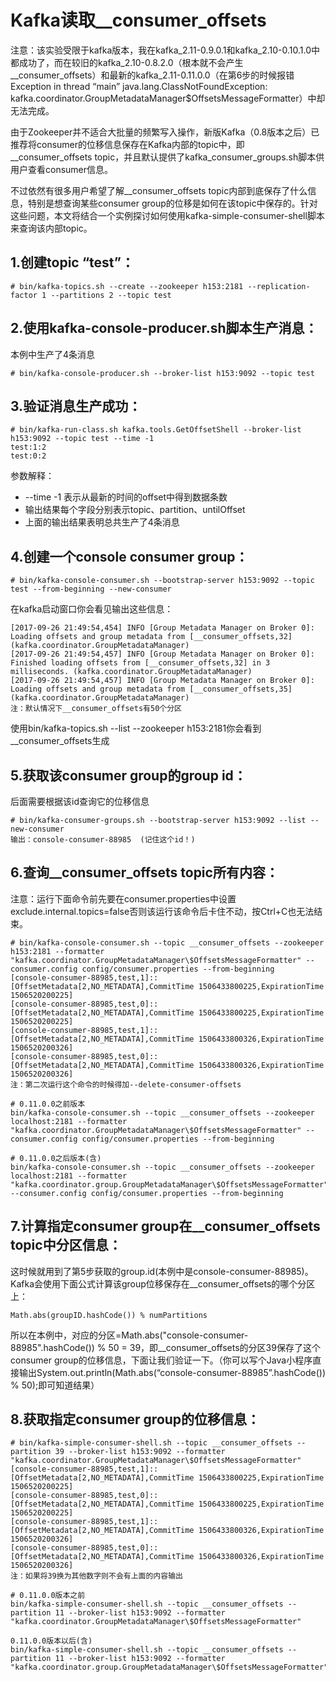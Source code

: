 # Kafka读取__consumer_offsets

注意：该实验受限于kafka版本，我在kafka_2.11-0.9.0.1和kafka_2.10-0.10.1.0中都成功了，而在较旧的kafka_2.10-0.8.2.0（根本就不会产生__consumer_offsets）和最新的kafka_2.11-0.11.0.0（在第6步的时候报错Exception in thread “main” java.lang.ClassNotFoundException: kafka.coordinator.GroupMetadataManager$OffsetsMessageFormatter）中却无法完成。

由于Zookeeper并不适合大批量的频繁写入操作，新版Kafka（0.8版本之后）已推荐将consumer的位移信息保存在Kafka内部的topic中，即__consumer_offsets topic，并且默认提供了kafka_consumer_groups.sh脚本供用户查看consumer信息。

不过依然有很多用户希望了解__consumer_offsets topic内部到底保存了什么信息，特别是想查询某些consumer group的位移是如何在该topic中保存的。针对这些问题，本文将结合一个实例探讨如何使用kafka-simple-consumer-shell脚本来查询该内部topic。

## 1.创建topic “test”：
```
# bin/kafka-topics.sh --create --zookeeper h153:2181 --replication-factor 1 --partitions 2 --topic test
```

## 2.使用kafka-console-producer.sh脚本生产消息：

本例中生产了4条消息
```
# bin/kafka-console-producer.sh --broker-list h153:9092 --topic test
```


## 3.验证消息生产成功：
```
# bin/kafka-run-class.sh kafka.tools.GetOffsetShell --broker-list h153:9092 --topic test --time -1
test:1:2
test:0:2
```
参数解释：
- --time -1 表示从最新的时间的offset中得到数据条数
- 输出结果每个字段分别表示topic、partition、untilOffset
- 上面的输出结果表明总共生产了4条消息

## 4.创建一个console consumer group：
```
# bin/kafka-console-consumer.sh --bootstrap-server h153:9092 --topic test --from-beginning --new-consumer
```

在kafka启动窗口你会看见输出这些信息：
```
[2017-09-26 21:49:54,454] INFO [Group Metadata Manager on Broker 0]: Loading offsets and group metadata from [__consumer_offsets,32] (kafka.coordinator.GroupMetadataManager)
[2017-09-26 21:49:54,457] INFO [Group Metadata Manager on Broker 0]: Finished loading offsets from [__consumer_offsets,32] in 3 milliseconds. (kafka.coordinator.GroupMetadataManager)
[2017-09-26 21:49:54,457] INFO [Group Metadata Manager on Broker 0]: Loading offsets and group metadata from [__consumer_offsets,35] (kafka.coordinator.GroupMetadataManager)
注：默认情况下__consumer_offsets有50个分区
```
使用bin/kafka-topics.sh --list --zookeeper h153:2181你会看到__consumer_offsets生成

## 5.获取该consumer group的group id：

后面需要根据该id查询它的位移信息
```
# bin/kafka-consumer-groups.sh --bootstrap-server h153:9092 --list --new-consumer
输出：console-consumer-88985  (记住这个id！)
```

## 6.查询__consumer_offsets topic所有内容：

注意：运行下面命令前先要在consumer.properties中设置exclude.internal.topics=false否则该运行该命令后卡住不动，按Ctrl+C也无法结束。
```
# bin/kafka-console-consumer.sh --topic __consumer_offsets --zookeeper h153:2181 --formatter "kafka.coordinator.GroupMetadataManager\$OffsetsMessageFormatter" --consumer.config config/consumer.properties --from-beginning
[console-consumer-88985,test,1]::[OffsetMetadata[2,NO_METADATA],CommitTime 1506433800225,ExpirationTime 1506520200225]
[console-consumer-88985,test,0]::[OffsetMetadata[2,NO_METADATA],CommitTime 1506433800225,ExpirationTime 1506520200225]
[console-consumer-88985,test,1]::[OffsetMetadata[2,NO_METADATA],CommitTime 1506433800326,ExpirationTime 1506520200326]
[console-consumer-88985,test,0]::[OffsetMetadata[2,NO_METADATA],CommitTime 1506433800326,ExpirationTime 1506520200326]
注：第二次运行这个命令的时候得加--delete-consumer-offsets
```

```
# 0.11.0.0之前版本
bin/kafka-console-consumer.sh --topic __consumer_offsets --zookeeper localhost:2181 --formatter "kafka.coordinator.GroupMetadataManager\$OffsetsMessageFormatter" --consumer.config config/consumer.properties --from-beginning

# 0.11.0.0之后版本(含)
bin/kafka-console-consumer.sh --topic __consumer_offsets --zookeeper localhost:2181 --formatter "kafka.coordinator.group.GroupMetadataManager\$OffsetsMessageFormatter" --consumer.config config/consumer.properties --from-beginning
```

## 7.计算指定consumer group在__consumer_offsets topic中分区信息：

这时候就用到了第5步获取的group.id(本例中是console-consumer-88985)。Kafka会使用下面公式计算该group位移保存在__consumer_offsets的哪个分区上：
```  
Math.abs(groupID.hashCode()) % numPartitions
```

所以在本例中，对应的分区=Math.abs("console-consumer-88985".hashCode()) % 50 = 39，即__consumer_offsets的分区39保存了这个consumer group的位移信息，下面让我们验证一下。（你可以写个Java小程序直接输出System.out.println(Math.abs(“console-consumer-88985”.hashCode()) % 50);即可知道结果）

## 8.获取指定consumer group的位移信息：
```
# bin/kafka-simple-consumer-shell.sh --topic __consumer_offsets --partition 39 --broker-list h153:9092 --formatter "kafka.coordinator.GroupMetadataManager\$OffsetsMessageFormatter"
[console-consumer-88985,test,1]::[OffsetMetadata[2,NO_METADATA],CommitTime 1506433800225,ExpirationTime 1506520200225]
[console-consumer-88985,test,0]::[OffsetMetadata[2,NO_METADATA],CommitTime 1506433800225,ExpirationTime 1506520200225]
[console-consumer-88985,test,1]::[OffsetMetadata[2,NO_METADATA],CommitTime 1506433800326,ExpirationTime 1506520200326]
[console-consumer-88985,test,0]::[OffsetMetadata[2,NO_METADATA],CommitTime 1506433800326,ExpirationTime 1506520200326]
注：如果将39换为其他数字则不会有上面的内容输出
```

```
# 0.11.0.0版本之前
bin/kafka-simple-consumer-shell.sh --topic __consumer_offsets --partition 11 --broker-list h153:9092 --formatter "kafka.coordinator.GroupMetadataManager\$OffsetsMessageFormatter"

0.11.0.0版本以后(含)
bin/kafka-simple-consumer-shell.sh --topic __consumer_offsets --partition 11 --broker-list h153:9092 --formatter "kafka.coordinator.group.GroupMetadataManager\$OffsetsMessageFormatter"
```
